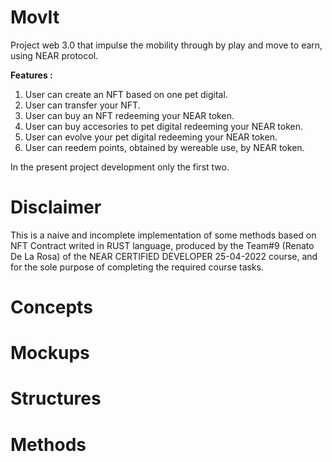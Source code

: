 # MovIt

Project web 3.0 that impulse the mobility through by play and move to earn, using NEAR protocol. 

**Features :**
1. User can create an NFT based on one pet digital.
2. User can transfer your NFT.
3. User can buy an NFT redeeming your NEAR token.
4. User can buy accesories to pet digital redeeming your NEAR token.
5. User can evolve your pet digital redeeming your NEAR token.
6. User can reedem points, obtained by wereable use, by NEAR token.

In the present project development only the first two.

# Disclaimer

This is a naive and incomplete implementation of some methods based on NFT Contract writed in RUST language, produced by the Team#9 (Renato De La Rosa) of the NEAR CERTIFIED DEVELOPER 25-04-2022 course, and for the sole purpose of completing the required course tasks.


# Concepts



# Mockups


# Structures


# Methods



